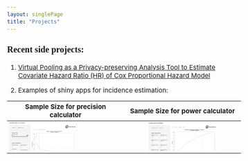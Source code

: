 ```yaml
---
layout: singlePage
title: "Projects"
---
```


<style type="text/css">

body{ /* Normal  */
      font-size: 15px;
  }
td {  /* Table  */
  font-size: 8px;
}
h1.title {
  font-size: 38px;
  color: DarkRed;
}
h1 { /* Header 1 */
  font-size: 28px;
  color: DarkBlue;
}
h2 { /* Header 2 */
    font-size: 22px;
}
h3 { /* Header 3 */
  font-size: 20px;
  font-family: "Times New Roman", Times, serif;
}
code.r{ /* Code block */
    font-size: 12px;
}
pre { /* Code block - determines code spacing between lines */
    font-size: 14px;
}
</style>

### Recent side projects:

1) [Virtual Pooling as a Privacy-preserving Analysis Tool to Estimate Covariate Hazard Ratio (HR) of Cox Proportional Hazard Model](https://ssc.ca/en/meeting/annual/presentation/virtual-pooling-a-privacy-preserving-analysis-tool-estimate-covariate)


2) Examples of shiny apps for incidence estimation:


| Sample Size for precision calculator      | Sample Size for power calculator     |
| --------------------------------- |:--------------------------------:|
|      [<img src="/images/publications/precisionapp.png" style="width: 60%; height: 60%"/>](https://laminjuwara.shinyapps.io/sample_size_for_precision/)      | [<img src="/images/publications/powerapp.png" style="width: 60%; height: 60%"/>](https://laminjuwara.shinyapps.io/sample_size_for_power_calculator/) | 
    

  
  
